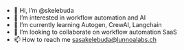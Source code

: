 - 👋 Hi, I’m @skelebuda
- 👀 I’m interested in workflow automation and AI
- 🌱 I’m currently learning Autogen, CrewAI, Langchain
- 💞️ I’m looking to collaborate on workflow automation SaaS
- 📫 How to reach me sasakelebuda@lunnoalabs.ch

<!---
skelebuda/skelebuda is a ✨ special ✨ repository because its `README.md` (this file) appears on your GitHub profile.
You can click the Preview link to take a look at your changes.
--->

